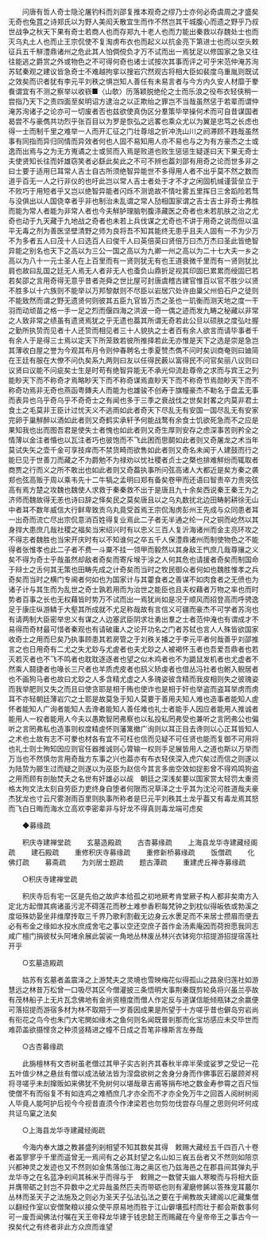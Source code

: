 <!-- { "loadSidebar": true } -->
　　问唐有哲人奇士隐沦屠钓科而刘邵复推本观奇之缪乃士亦何必奇虞周之才盛矣无奇也兔罝之诗郑氏以为野人美闳夭散宜生而作不然岂其干城腹心而遗之野乎乃叔世战争之秋天下果有奇士若商人也而存郑九十老人也而力能出秦救以存魏处士也而灭乌丸土人也而止王宗侃使不复淘虏布衣也而起义以抗金亮下第进士也而以空头敕征兵五千觧澧鼎诸州之危此其人怕倜傥负才万不试而出一焉犹足以修国家之急又往往能逃之爵赏之外或物色之不可得何奇也诸士试按次其事而评之可乎宋范仲淹苏洵苏轼秦观之建议皆急奇士不难越拘挛以搜岩穴然观古将相大臣如裴度乌重胤则既试之效矣而识者犹有李元平刘秩之惧岂知人善任有未易言者与今方内久安人材靡于豢飬谓宜有不测之察举以收嵚■〈山欹〉历落颖脱绝伦之士而乐浪之役布衣轻侠稍一尝指乃天下之责四面至矣明诏方逮治之以正欺绐之罪岂不当哉虽然惩于若辈而谓仲淹苏洵诸子之论亦可一切废者否也兹欲使真伪区分羣策毕举操何术而可自昔谋国者曷尝不与豪儁共功烈乎张百目以为罗是恢弘之远畧也乘众尤以为翼是忠笃之长虑也得一士而制千里之难举一人而开汇征之门壮尊俎之折冲洗山川之阏滞顾不韪哉虽然事有同指而异归同情而异效者何也人固不易知用人亦不易也与之为有方豪杰之士或逸而出焉与之为无方嵬谲之士或贸而入焉是败道也败生惩惩生疑遂曰天下果无奇士夫使贤知长往而奸雄窃笑者必繇此矣此之不可不辨也葢刘邵有用奇之论而世多非之曰士要于适用巳耳常人吉士自古所须绝智异能世不多得用人者不出乎莫不然之数而道乎百无一人之行非仪的也吁此岂以常人吉士者处于才不才之闲固机缄谨营垒立于不败巧于用短者乎又岂以绝智异能者闪烁不测诡故不情吐雾五里挥日三舍蹈险若骛与没俱出以人国侥幸者乎非也制治未乱谓之常人劢相国家谓之吉士吉士非奇士弗胜而能为常人者能为非常人者也今夫觧胪理脑刳腹涤藏医之奇者也未若肌肤之治之尤奇也动于九天藏于九地战之奇者也未若上兵伐谋之尤奇也不讲于用奇之说而但以温平无毒之剂为善医坚壁清野之师为良将吾不知其能终无患乎且夫人固有一不为少万不为多者五人曰茂十人曰选百人曰俊千人曰英倍英曰贤倍万曰杰万杰曰圣此皆绝智异能之别名也天下之高以为三公一国之高以为九卿一州之高以为二十七大夫一乡之高以为八十一元士圣人在上百里而有一贤则犹无有也王道衰微千里而有一贤则犹比肩也故曰乱国之廷无人焉无人者非无人也蚉负山鼎折足视其印固巳累累而绶固巳若若矣邵之言用奇得无意乎昔者尧舜之世比屋可封唐虞稽古建官惟百以官不胜少以贤不胜多以十六族则不能举以万邦黎献则不尽臣以岩居穴处许由巢父州伯石户之徒则不能致然而谓之野无遗贤何则彼其五臣九官皆万杰之圣也一玑衡而测天地之度一干羽而动顽苗之格一手一足之烈而偃四海之洪波一奇一偶之迹而发九畴之秘藏以非常之人致非常之绩虽有遗贤焉犹之乎无遗也葢其所谓无奇若此公旦以硕肤之度弘吐握之勤所执贽而见者十人还贽而相见者三十人貌执之士者百有余人欲言而请毕事者千有余人于是得三士焉以定天下所笼致若彼所推择若此无亦惟是天下之选是崇是急岂其薄收白屋之誉为今观其布月令则仲春聘名士季夏赞杰儁不问时矣训商奄则曰廸简在王廷有服在大僚不问仇矣系九两则曰友以任得民薮以富得民不问官矣丽八议则曰议贤曰议能不问疵矣士生是时苟有绝智异能无不承光仰流赴尊帝之求而与宾王之列能眇天下而不称奇才焉略眇天下而不称奇谋焉直眇天下而不称奇节焉勋眇天下而不称奇功焉非无奇也燕函粤鏄夫人而能为也雄骏不创寿于旗幢豪杰不勒名于盘盂无事而表异也乌乎奇乌乎不奇奇士之有闻也多于三季之衰战伐之世矣封畧之内莫非君土食土之毛莫非王臣计过忧天义不逃雨如此者奇天下尽乱无有安国一国尽乱无有安家完卵于巢觧醉以酒如此者则又奇鹤实承轩予何能战鹜有余食士饥欲死急而不之应是果知我也出而图吾君是使失士者愧也如此者则又奇生厚则安存之虑深事苦则矜全之情薄以金注者惛也以瓦注者巧也彼饱而不飞此困而思鬬如此者则又奇屠龙之术当年莫试失矢之壶千金可享技痒而不禁货畸而欲售如此者则又奇名未闻于人建鼓而行之能巳见于世善刀而藏之不为爵勉不为禄劝以忧社稷者贞士之槩也排难觧纷而辄取者商贾之行而义之所不敢出也如此者则又奇葢执事所问弦高诸人大都近是矣方秦之袭郑也弦高贩于周以乘韦先十二牛犒之孟明曰郑有备矣卷甲而还语曰智贵卒力贵突弦高有焉方楚之攻魏也魏使人求救于秦秦救不出于是唐且九十余矣西说秦王秦王为之济师而魏故得无恙也诗曰辞之怿矣民之莫矣唐且以之乌丸数扰北边田畴躬耕徐无山中者耳不数年威信大行鲜卑致贡乌丸竟受首焉王宗侃淘虏彭州王先成与众同患者耳一出奇而流亡尽出宗侃意消百姓得复业焉此二子者无半通之纶一尺之铜而屹然以其身捍大患庶几哉社稷之福矣当宋绍兴时有以忠义三百人复沂海诸州而金主亮环攻之不得志者魏胜也当宋开庆时有以不知谁何之卒五千人保澧鼎诸州而制使物色之不能得者张惟孝也此二子者不费一斗粟不挂一领甲而毅然以其身敌王忾庶几哉尊攘之义矣不得为奇士乎哉虽然却敌者奇矣而寄斥堠于涂之人何其危也请援者奇矣而制国命于辩士之舌何其无策也田畴先成之计奇矣而当时之牧民御众者何如也魏胜惟孝之兵奇矣而当时之横门专阃者何如也为国家计与其藿食者之善谋不如肉食者之无偾也为诸子计与其生而为乱世之奇士孰若用而为治世之能臣也且夫权藉者万物之率也而时势者百事之长也无权藉皆时势万不试而出一焉犹尚如是况于顺风而招登高而呼骋逸足于康庄纵游鳞于大壑其所成就不尤足称哉故有言信义可疆而豪杰不可学者苏洵也有请两制大臣密举忠义有谋之人边塞武臣阴求壮勇出羣之士者范仲淹也有谓成才不易得而奇材最可惜者秦观也有请破庸人之论开功名之门者苏轼也言人人殊皆欲国家收奇士之用而巳矣乃执事顾患其若房管之于刘秩关播之于李元平者何哉善乎刘邵推言之也日用奇有二尤之失尤玅与尤虗者也夫尤玅之人被褐怀玉者也吾爱吾鼎者也若灭若灭者也不飞不鸣者也耽耽逐逐者也望之似木鸡者也不为鼯鼠发机者也尤虚者不然乘人鬪捷者也喙长三尺者也羊质虎皮者也鸱义矫虔者也借丛冯社者也鲋入鲵居者也不画狗马者也故曰尤玅之人多含精尤虚之人多瑰姿彼含精而我皮相则失之彼瑰姿而我举肥则又失之而且曰使贪耶是相于贿也使诈也是相于奸也举盗而盗耳举虏而虏耳不亦轻朝廷薄岩穴之士耶是故莫急于知人莫要于善用夫知人难也造事者能知人虗怀者能知人广询者能知人去谗者能知人善任难也礼士者能手人因应者能用人推诚者能用人一权者能用人今夫以愚欺智罔弗察也以私投私罔弗受也兼听之言罔弗公也偏听之言罔弗私也造事则权度精虗怀则藩篱撤广询则以耳正目去谗则以心正耳皆知人之术也士故有志不可豢也材各有宜不可枉也信而见疑不可任贤也能而复御不可用将也礼士则士殉知因应则官任器推诚则心膂输一权则手足展皆用人之道也斯以万举而万当也不然慎勿言用奇哉方东事之兴也葢亦有布衣轻侠深入虎穴矣过而信之则遂以为陆贽为郦生过而疑之则遂以为巫臣为赵信今其言多凿空效如捉影曾不得鸡鸣狗盗之用而顾有剖胎焚夭之名世有奸雄必以觇　朝廷之深浅矣要以国家赏太轻罚太重资格太拘文法太刻自劳臣力吏终身自堕者何限而况草泽之士乎其为沈沦可胜道哉夫豪杰犹龙也寸云尺雾澍雨百里则执事所称者是巳元平刘秩其土龙乎葢又有毒龙焉其怒而飞白日晦而海水立高欢李密辈非与好龙不得真则毒龙端可虑矣 

　　◆募缘疏 

　　积庆寺建禅堂疏 
　　玄墓造殿疏 
　　古杏募缘疏 
　　上海县龙华寺建藏经阁疏 
　　建石殿疏 
　　重修积庆寺募缘疏 
　　重修新桥募缘疏 
　　饭僧疏 
　　化佛灯疏 
　　募斋疏 
　　为刘居士题疏 
　　题古潭疏 
　　重建虎丘禅寺募缘疏 

　　○积庆寺建禅堂疏 

　　积庆寺后有宅一区是先伯之故庐本给孤之初地厥考肯堂厥子构人都非矣南方入定北方起僧其病诸虽污泥不碍莲花而秽土难参香积每梵钟之到枕似得皈依或勃溪之度垣殊妨晏坐非维摩抟取三千界乃歌利割截无边身云水褁足而不来居士攒眉而便去必有布金之缘如水投水庶成舍宅之事以空还空庶子首作金汤素庵因而荷担愿我同志咸广檀门捐彼杖头阿堵余展此袈裟一角地丛林废丛林兴衣钵宛尔招提游招提宿莲社开乎 

　　○玄墓造殿疏 

　　姑苏有玄墓者盖震泽之上游梵夫之灵境也雪映梅花似得孤山之路泉归莲社如游慧远之林昔万松曾一口吸尽其区今僧灌披三条悟明大事荆秦既剪轮奂将兴虽兰亭故有茂林船子上无片瓦念佛地有金尚资檀度而僧人作定反与道谋信能倾瓶钵之余嬴便可落招提而游宿多材为林不取期于一岁善因成果是所望于十方嗟乎昔也僻岛穷岩尚有衔花之鸟今也朱门大宅閴如缘木之鱼何则名闻既普剎那而化宝坊感应未交毕世而难茆盖欲摄悭贪之种须竖精进之幢不日成之吾笔非椽斯言左券哉 

　　○古杏募缘疏 

　　此旃檀林有文杏树虽老僧过其甲子实古剎齐其春秋半瘁半荣或娑罗之受记一花五叶值少林之悬丝有僧以成法破法皆为涅盘欲树之舍身分身而作佛事匠石屡顾斧柯将寻嗟乎未刦撺贩如来佛犹不免树何以堪哉章吉甫等捐布地之数金寿参霄之百尺恒使僧不有而俗复不有如连鸡之难栖庶几才亦全而不才亦全免万牛之回首人阅树树阅人毕竟人能呵护后视今今视昔直须今作津梁若也勿剪勿伐尝存乌屋之思则何坏何成共证鸟窠之法矣 

　　○上海县龙华寺建藏经阁疏 

　　今海内奉大雄之教甚盛列剎相望不知其数矣其得　敕赐大藏经五千四百八十卷者盖寥寥乎千里而遥曾无一焉间有之必其封望之名山如三峩五岳者又不然则如陪京兴都神灵之发迹也又不然则如金焦落伽江海之奥区也乃兹海邑之在郡县间其弹丸乎龙华寺之在名蓝净剎间其秭米乎而得与于　敕赐之一数譬夫幽人寒畯而与将相大臣并膺带砺之封岂不异数中之尤异哉虽然匹夫而带砺也则有濯磨修餙以答殊宠耳蕞尔丛林而圣天子之法施及之则必为圣天子弘法弘法之要在于阐教故夫建阁以庀藏集僧以翻经作室以安僧聚粮以接众使平原易地而胜于江山僻壤孤村而壮于都会斯数事何可一废吾闻佛法付嘱在天王帝释龙华建于钱忠懿王而赐藏在今皇帝帝王之事古今一揆矣代之有终者非此方众庶而谁望 


